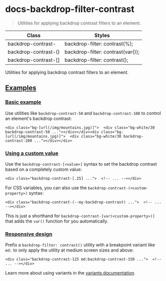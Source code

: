 # docs-backdrop-filter-contrast

> Utilities for applying backdrop contrast filters to an element.

| Class                                 | Styles                                             |
| ------------------------------------- | -------------------------------------------------- |
| backdrop-contrast-<number>            | backdrop-filter: contrast(<number>%);              |
| backdrop-contrast-(<custom-property>) | backdrop-filter: contrast(var(<custom-property>)); |
| backdrop-contrast-[<value>]           | backdrop-filter: contrast(<value>);                |

Utilities for applying backdrop contrast filters to an element.

## [Examples](#examples)

### [Basic example](#basic-example)

Use utilities like `backdrop-contrast-50` and `backdrop-contrast-100` to control an element's backdrop contrast:

    <div class="bg-[url(/img/mountains.jpg)]">  <div class="bg-white/30 backdrop-contrast-50 ..."></div></div><div class="bg-[url(/img/mountains.jpg)]">  <div class="bg-white/30 backdrop-contrast-200 ..."></div></div>

### [Using a custom value](#using-a-custom-value)

Use the `backdrop-contrast-[<value>]` syntax to set the backdrop contrast based on a completely custom value:

    <div class="backdrop-contrast-[.25] ...">  <!-- ... --></div>

For CSS variables, you can also use the `backdrop-contrast-(<custom-property>)` syntax:

    <div class="backdrop-contrast-(--my-backdrop-contrast) ...">  <!-- ... --></div>

This is just a shorthand for `backdrop-contrast-[var(<custom-property>)]` that adds the `var()` function for you automatically.

### [Responsive design](#responsive-design)

Prefix a `backdrop-filter: contrast()` utility with a breakpoint variant like `md:` to only apply the utility at medium screen sizes and above:

    <div class="backdrop-contrast-125 md:backdrop-contrast-150 ...">  <!-- ... --></div>

Learn more about using variants in the [variants documentation](/docs/hover-focus-and-other-states).
